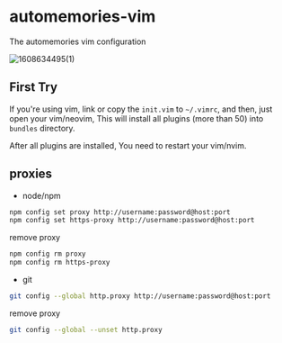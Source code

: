 # automemories-vim
The automemories vim configuration

![1608634495(1)](https://user-images.githubusercontent.com/49949411/102881131-5dce3180-4487-11eb-8394-eeccdd99fc3b.png)

## First Try
If you're using vim, link or copy the `init.vim` to `~/.vimrc`, and then, just open your vim/neovim, This will install all plugins (more than 50) into `bundles` directory.

After all plugins are installed, You need to restart your vim/nvim.

## proxies
- node/npm
```sh
npm config set proxy http://username:password@host:port
npm config set https-proxy http://username:password@host:port
```
remove proxy
```sh
npm config rm proxy
npm config rm https-proxy
```

- git
```sh
git config --global http.proxy http://username:password@host:port
```
remove proxy
```sh
git config --global --unset http.proxy
```
